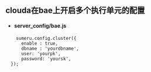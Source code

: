 ## clouda在bae上开启多个执行单元的配置

* #### server_config/bae.js

```code
    sumeru.config.cluster({
      enable : true,
      dbname : 'yourdbname',
      user: 'yourpk',
      password: 'yoursk',
  });
```
